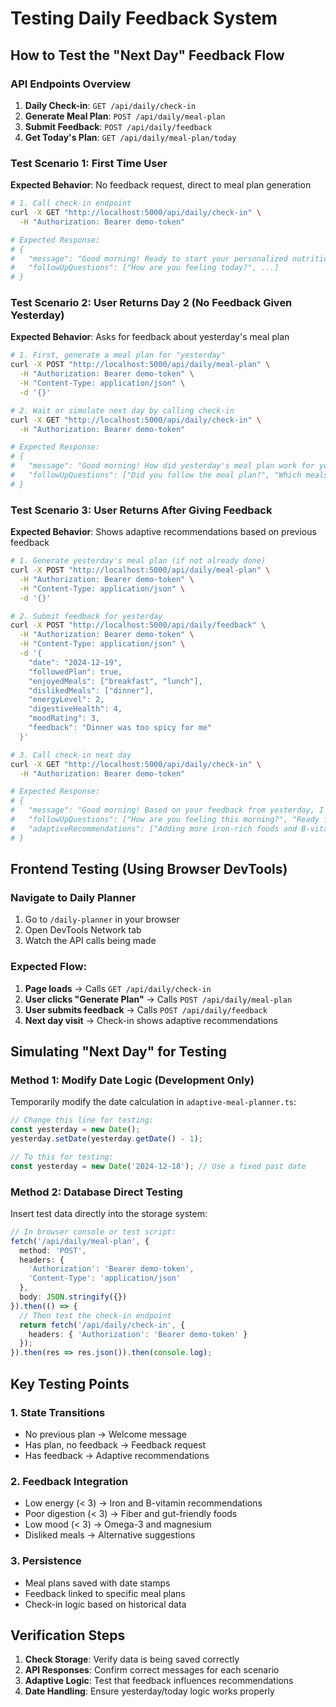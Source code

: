 # Testing Daily Feedback System

## How to Test the "Next Day" Feedback Flow

### API Endpoints Overview
1. **Daily Check-in**: `GET /api/daily/check-in`
2. **Generate Meal Plan**: `POST /api/daily/meal-plan`
3. **Submit Feedback**: `POST /api/daily/feedback`
4. **Get Today's Plan**: `GET /api/daily/meal-plan/today`

### Test Scenario 1: First Time User
**Expected Behavior**: No feedback request, direct to meal plan generation

```bash
# 1. Call check-in endpoint
curl -X GET "http://localhost:5000/api/daily/check-in" \
  -H "Authorization: Bearer demo-token"

# Expected Response:
# {
#   "message": "Good morning! Ready to start your personalized nutrition journey?",
#   "followUpQuestions": ["How are you feeling today?", ...]
# }
```

### Test Scenario 2: User Returns Day 2 (No Feedback Given Yesterday)
**Expected Behavior**: Asks for feedback about yesterday's meal plan

```bash
# 1. First, generate a meal plan for "yesterday"
curl -X POST "http://localhost:5000/api/daily/meal-plan" \
  -H "Authorization: Bearer demo-token" \
  -H "Content-Type: application/json" \
  -d '{}'

# 2. Wait or simulate next day by calling check-in
curl -X GET "http://localhost:5000/api/daily/check-in" \
  -H "Authorization: Bearer demo-token"

# Expected Response:
# {
#   "message": "Good morning! How did yesterday's meal plan work for you?",
#   "followUpQuestions": ["Did you follow the meal plan?", "Which meals did you enjoy most?", ...]
# }
```

### Test Scenario 3: User Returns After Giving Feedback
**Expected Behavior**: Shows adaptive recommendations based on previous feedback

```bash
# 1. Generate yesterday's meal plan (if not already done)
curl -X POST "http://localhost:5000/api/daily/meal-plan" \
  -H "Authorization: Bearer demo-token" \
  -H "Content-Type: application/json" \
  -d '{}'

# 2. Submit feedback for yesterday
curl -X POST "http://localhost:5000/api/daily/feedback" \
  -H "Authorization: Bearer demo-token" \
  -H "Content-Type: application/json" \
  -d '{
    "date": "2024-12-19",
    "followedPlan": true,
    "enjoyedMeals": ["breakfast", "lunch"],
    "dislikedMeals": ["dinner"],
    "energyLevel": 2,
    "digestiveHealth": 4,
    "moodRating": 3,
    "feedback": "Dinner was too spicy for me"
  }'

# 3. Call check-in next day
curl -X GET "http://localhost:5000/api/daily/check-in" \
  -H "Authorization: Bearer demo-token"

# Expected Response:
# {
#   "message": "Good morning! Based on your feedback from yesterday, I've got some personalized adjustments for today's plan.",
#   "followUpQuestions": ["How are you feeling this morning?", "Ready for today's adapted meal plan?"],
#   "adaptiveRecommendations": ["Adding more iron-rich foods and B-vitamins for energy support", "Replacing dinner with alternatives you'll enjoy more"]
# }
```

## Frontend Testing (Using Browser DevTools)

### Navigate to Daily Planner
1. Go to `/daily-planner` in your browser
2. Open DevTools Network tab
3. Watch the API calls being made

### Expected Flow:
1. **Page loads** → Calls `GET /api/daily/check-in`
2. **User clicks "Generate Plan"** → Calls `POST /api/daily/meal-plan`
3. **User submits feedback** → Calls `POST /api/daily/feedback`
4. **Next day visit** → Check-in shows adaptive recommendations

## Simulating "Next Day" for Testing

### Method 1: Modify Date Logic (Development Only)
Temporarily modify the date calculation in `adaptive-meal-planner.ts`:

```typescript
// Change this line for testing:
const yesterday = new Date();
yesterday.setDate(yesterday.getDate() - 1);

// To this for testing:
const yesterday = new Date('2024-12-18'); // Use a fixed past date
```

### Method 2: Database Direct Testing
Insert test data directly into the storage system:

```typescript
// In browser console or test script:
fetch('/api/daily/meal-plan', {
  method: 'POST',
  headers: { 
    'Authorization': 'Bearer demo-token',
    'Content-Type': 'application/json' 
  },
  body: JSON.stringify({})
}).then(() => {
  // Then test the check-in endpoint
  return fetch('/api/daily/check-in', {
    headers: { 'Authorization': 'Bearer demo-token' }
  });
}).then(res => res.json()).then(console.log);
```

## Key Testing Points

### 1. State Transitions
- No previous plan → Welcome message
- Has plan, no feedback → Feedback request
- Has feedback → Adaptive recommendations

### 2. Feedback Integration
- Low energy (< 3) → Iron and B-vitamin recommendations
- Poor digestion (< 3) → Fiber and gut-friendly foods
- Low mood (< 3) → Omega-3 and magnesium
- Disliked meals → Alternative suggestions

### 3. Persistence
- Meal plans saved with date stamps
- Feedback linked to specific meal plans
- Check-in logic based on historical data

## Verification Steps

1. **Check Storage**: Verify data is being saved correctly
2. **API Responses**: Confirm correct messages for each scenario
3. **Adaptive Logic**: Test that feedback influences recommendations
4. **Date Handling**: Ensure yesterday/today logic works properly